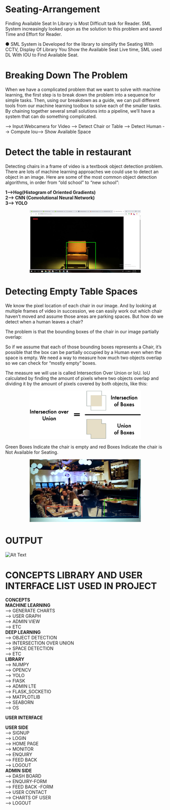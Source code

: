 # Seating-Arrangement

Finding Available Seat In Library is Most Difficult task for Reader. SML System increasingly looked upon as the solution
to this problem and saved Time and Effort for Reader.

● SML System is Developed for the library to simplify the Seating With CCTV, Display Of Library You Show the Available
Seat Live time, SML used DL With IOU to Find Available Seat.

# Breaking Down The Problem

When we have a complicated problem that we want to solve with machine learning, the first step is to break down the problem into a sequence for simple tasks. Then, using our breakdown as a guide, we can pull different tools from our machine learning toolbox to solve each of the smaller tasks. By chaining together several small solutions into a pipeline, we’ll have a system that can do something complicated.


--> Input:Webcamera for Video  -->  Detect Chair or Table --> Detect Human --> Compute Iou--> Show Available Space

# Detect the table in restaurant

 Detecting chairs in a frame of video is a textbook object detection problem. There are lots of machine learning approaches we could use to detect an object in an image. Here are some of the most common object detection algorithms, in order from “old school” to “new school”:

<strong>1-->Hog(Histogram of Oriented Gradients)</br>   2--> CNN (Convolutional Neural Network)</br>  3--> YOLO</br> </strong> 


<p align="center">
  <img src="https://github.com/milanbhadja7932/Seating-Arrangement/blob/master/Screenshot%20(17).png" width="350" alt="accessibility text">
</p>

# Detecting Empty Table Spaces

We know the pixel location of each chair in our image. And by looking at multiple frames of video in succession, we can easily work out which chair haven’t moved and assume those areas are parking spaces. But how do we detect when a human leaves a chair?

The problem is that the bounding boxes of the chair in our image partially overlap:

So if we assume that each of those bounding boxes represents a  Chair, it’s possible that the box can be partially occupied by a Human even when the space is empty. We need a way to measure how much two objects overlap so we can check for “mostly empty” boxes.

The measure we will use is called Intersection Over Union or IoU. IoU calculated by finding the amount of pixels where two objects overlap and dividing it by the amount of pixels covered by both objects, like this:
<p align="center">
  <img src="https://github.com/milanbhadja7932/Seating-Arrangement/blob/master/iou.png" width="350" alt="accessibility text">
</p>

Green Boxes Indicate the chair is empty and red Boxes Indicate the chair is Not Available for Seating.
<p align="center">
  <img src="https://github.com/milanbhadja7932/Seating-Arrangement/blob/master/Screenshot%20(32).png" width="350" alt="accessibility text">
</p>

# OUTPUT
 
  ![Alt Text](https://github.com/milanbhadja7932/Seating-Arrangement/blob/master/gif%20for%20video.gif)

# CONCEPTS LIBRARY AND USER INTERFACE LIST USED IN PROJECT


<strong>CONCEPTS</br></strong>
   <strong>MACHINE LEARNING</br></strong>
        --> GENERATE CHARTS</br>
        --> USER GRAPH</br>
        --> ADMIN VIEW </br>
        --> ETC</br>
   <strong>DEEP LEARNING</br></strong>
        --> OBJECT DETECTION</br>
        --> INTERSECTION OVER UNION</br>
        --> SPACE DETECTION</br>
        --> ETC</br>
<strong>LIBRARY</br></strong>
    --> NUMPY</br>
    --> OPENCV</br>
    --> YOLO</br>
    --> FlASK</br>
    --> ADMIN LTE</br>
    --> FLASK_SOCKETIO</br>
    --> MATPLOTLIB</br>
    --> SEABORN</br>
    --> OS</br>
   
<strong>USER INTERFACE</br></strong>
  
  <strong>USER SIDE</br></strong>
    --> SIGNUP</br>
    --> LOGIN</br>
    --> HOME PAGE</br>
    --> MONITOR</br>
    --> ENQUIRY</br>
    --> FEED BACK</br>
    --> LOGOUT</br>
 <strong>ADMIN SIDE</br></strong>
    --> DASH BOARD</br>
    --> ENQUIRY-FORM</br>
    --> FEED BACK -FORM</br>
    --> USER CONTACT</br>
    --> CHARTS OF USER</br>
    --> LOGOUT</br>
   


